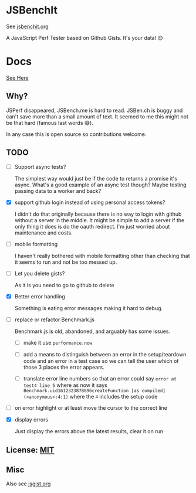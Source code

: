 # JSBenchIt

See [jsbenchit.org](https://jsbenchit.org)

A JavaScript Perf Tester based on Github Gists.
It's your data! 😍

# Docs

[See Here](docs/index.md)

## Why? 

JSPerf disappeared, JSBench.me is hard to read. JSBen.ch
is buggy and can't save more than a small amount of text.
It seemed to me this might not be that hard (famous last words 😅).

In any case this is open source so contributions welcome.

## TODO

- [ ] Support async tests?

  The simplest way would just be if the code to returns a promise it's async.
  What's a good example of an async test though? Maybe testing
  passing data to a worker and back?

- [X] support github login instead of using personal access tokens?

   I didn't do that originally because there is no way to login
   with github without a server in the middle. It might be simple
   to add a server if the only thing it does is do the oauth
   redirect. I'm just worried about maintenance and costs.
   
- [ ] mobile formatting

   I haven't really bothered with mobile formatting other than
   checking that it seems to run and not be too messed up.

- [ ] Let you delete gists?

   As it is you need to go to github to delete
   
- [X] Better error handling

   Something is eating error messages making it hard to debug.

- [ ] replace or refactor Benchmark.js

   Benchmark.js is old, abandoned, and arguably has some issues.
   
   - [ ] make it use `performance.now`
   
   - [ ] add a means to distinguish between an error in the
     setup/teardown code and an error in a test case so we can tell the user which of those 3 places the error appears.
   
   - [ ] translate error
     line numbers so that an error could say `error at test4 line 5`
     where as now it says 
     `Benchmark.uid1612323878896createFunction [as compiled] (<anonymous>:4:1)`
     where the `4` includes the setup code

- [ ] on error highlight or at least move the cursor to the correct line

- [X] display errors

   Just display the errors above the latest results, clear it on run

## License: [MIT](LICENSE.md)

## Misc

Also see [jsgist.org](https://jsgist.org)
